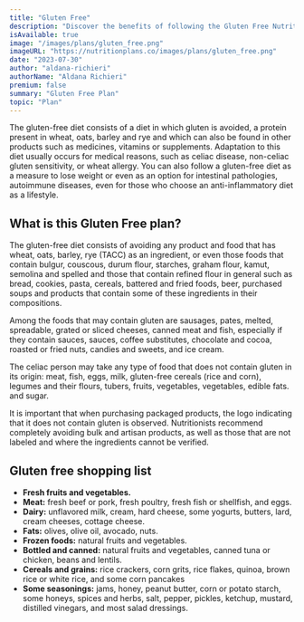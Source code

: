```yaml
---
title: "Gluten Free"
description: "Discover the benefits of following the Gluten Free Nutrition Plan!"
isAvailable: true
image: "/images/plans/gluten_free.png"
imageURL: "https://nutritionplans.co/images/plans/gluten_free.png"
date: "2023-07-30"
author: "aldana-richieri"
authorName: "Aldana Richieri"
premium: false
summary: "Gluten Free Plan"
topic: "Plan"
---
```


The gluten-free diet consists of a diet in which gluten is avoided, a protein present in wheat, oats, barley and rye and which can also be found in other products such as medicines, vitamins or supplements. Adaptation to this diet usually occurs for medical reasons, such as celiac disease, non-celiac gluten sensitivity, or wheat allergy. You can also follow a gluten-free diet as a measure to lose weight or even as an option for intestinal pathologies, autoimmune diseases, even for those who choose an anti-inflammatory diet as a lifestyle.

## **What is this Gluten Free plan?**

The gluten-free diet consists of avoiding any product and food that has wheat, oats, barley, rye (TACC) as an ingredient, or even those foods that contain bulgur, couscous, durum flour, starches, graham flour, kamut, semolina and spelled and those that contain refined flour in general such as bread, cookies, pasta, cereals, battered and fried foods, beer, purchased soups and products that contain some of these ingredients in their compositions.

Among the foods that may contain gluten are sausages, pates, melted, spreadable, grated or sliced cheeses, canned meat and fish, especially if they contain sauces, sauces, coffee substitutes, chocolate and cocoa, roasted or fried nuts, candies and sweets, and ice cream.

The celiac person may take any type of food that does not contain gluten in its origin: meat, fish, eggs, milk, gluten-free cereals (rice and corn), legumes and their flours, tubers, fruits, vegetables, vegetables, edible fats. and sugar.

It is important that when purchasing packaged products, the logo indicating that it does not contain gluten is observed. Nutritionists recommend completely avoiding bulk and artisan products, as well as those that are not labeled and where the ingredients cannot be verified.

## **Gluten free shopping list**

- **Fresh fruits and vegetables.**
- **Meat:** fresh beef or pork, fresh poultry, fresh fish or shellfish, and eggs.
- **Dairy:** unflavored milk, cream, hard cheese, some yogurts, butters, lard, cream cheeses, cottage cheese.
- **Fats:** olives, olive oil, avocado, nuts.
- **Frozen foods:** natural fruits and vegetables.
- **Bottled and canned:** natural fruits and vegetables, canned tuna or chicken, beans and lentils.
- **Cereals and grains:** rice crackers, corn grits, rice flakes, quinoa, brown rice or white rice, and some corn pancakes
- **Some seasonings:** jams, honey, peanut butter, corn or potato starch, some honeys, spices and herbs, salt, pepper, pickles, ketchup, mustard, distilled vinegars, and most salad dressings.
